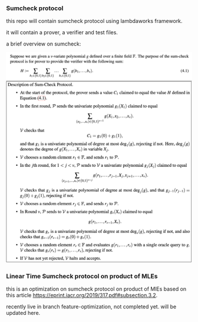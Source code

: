 ### Sumcheck protocol

this repo will contain sumcheck protocol using lambdaworks framework.

it will contain a prover, a verifier and test files.

a brief overview on sumcheck:

![alt text](image-1.png)
![alt text](image.png)


### Linear Time Sumcheck protocol on product of MLEs
this is an optimization on sumcheck protocol on product of MlEs based on this article https://eprint.iacr.org/2019/317.pdf#subsection.3.2.

recently live in branch feature-optimization, not completed yet. will be updated here.


